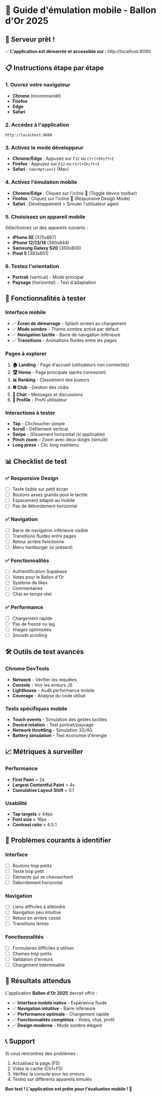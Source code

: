 # 📱 Guide d'émulation mobile - Ballon d'Or 2025

## 🚀 Serveur prêt !
✅ **L'application est démarrée et accessible sur :** http://localhost:8080

## 📋 Instructions étape par étape

### 1. Ouvrez votre navigateur
- **Chrome** (recommandé)
- **Firefox**
- **Edge**
- **Safari**

### 2. Accédez à l'application
```
http://localhost:8080
```

### 3. Activez le mode développeur
- **Chrome/Edge** : Appuyez sur `F12` ou `Ctrl+Shift+I`
- **Firefox** : Appuyez sur `F12` ou `Ctrl+Shift+I`
- **Safari** : `Cmd+Option+I` (Mac)

### 4. Activez l'émulation mobile
- **Chrome/Edge** : Cliquez sur l'icône 📱 (Toggle device toolbar)
- **Firefox** : Cliquez sur l'icône 📱 (Responsive Design Mode)
- **Safari** : Développement > Simuler l'utilisateur agent

### 5. Choisissez un appareil mobile
Sélectionnez un des appareils suivants :
- **iPhone SE** (375x667)
- **iPhone 12/13/14** (390x844)
- **Samsung Galaxy S20** (360x800)
- **Pixel 5** (393x851)

### 6. Testez l'orientation
- **Portrait** (vertical) - Mode principal
- **Paysage** (horizontal) - Test d'adaptation

## 🎯 Fonctionnalités à tester

### Interface mobile
- ✅ **Écran de démarrage** - Splash screen au chargement
- ✅ **Mode sombre** - Thème sombre activé par défaut
- ✅ **Navigation tactile** - Barre de navigation inférieure
- ✅ **Transitions** - Animations fluides entre les pages

### Pages à explorer
1. **🏠 Landing** - Page d'accueil (utilisateurs non connectés)
2. **🏆 Home** - Page principale (après connexion)
3. **📊 Ranking** - Classement des joueurs
4. **⚽ Club** - Gestion des clubs
5. **💬 Chat** - Messages et discussions
6. **👤 Profile** - Profil utilisateur

### Interactions à tester
- **Tap** - Clic/toucher simple
- **Scroll** - Défilement vertical
- **Swipe** - Glissement horizontal (si applicable)
- **Pinch zoom** - Zoom avec deux doigts (simulé)
- **Long press** - Clic long maintenu

## 📊 Checklist de test

### ✅ Responsive Design
- [ ] Texte lisible sur petit écran
- [ ] Boutons assez grands pour le tactile
- [ ] Espacement adapté au mobile
- [ ] Pas de débordement horizontal

### ✅ Navigation
- [ ] Barre de navigation inférieure visible
- [ ] Transitions fluides entre pages
- [ ] Retour arrière fonctionne
- [ ] Menu hamburger (si présent)

### ✅ Fonctionnalités
- [ ] Authentification Supabase
- [ ] Votes pour le Ballon d'Or
- [ ] Système de likes
- [ ] Commentaires
- [ ] Chat en temps réel

### ✅ Performance
- [ ] Chargement rapide
- [ ] Pas de freeze ou lag
- [ ] Images optimisées
- [ ] Smooth scrolling

## 🛠️ Outils de test avancés

### Chrome DevTools
- **Network** - Vérifier les requêtes
- **Console** - Voir les erreurs JS
- **Lighthouse** - Audit performance mobile
- **Coverage** - Analyse du code utilisé

### Tests spécifiques mobile
- **Touch events** - Simulation des gestes tactiles
- **Device rotation** - Test portrait/paysage
- **Network throttling** - Simulation 3G/4G
- **Battery simulation** - Test économie d'énergie

## 📈 Métriques à surveiller

### Performance
- **First Paint** < 2s
- **Largest Contentful Paint** < 4s
- **Cumulative Layout Shift** < 0.1

### Usabilité
- **Tap targets** ≥ 44px
- **Font size** ≥ 16px
- **Contrast ratio** ≥ 4.5:1

## 🐛 Problèmes courants à identifier

### Interface
- [ ] Boutons trop petits
- [ ] Texte trop petit
- [ ] Éléments qui se chevauchent
- [ ] Débordement horizontal

### Navigation
- [ ] Liens difficiles à atteindre
- [ ] Navigation peu intuitive
- [ ] Retour en arrière cassé
- [ ] Transitions lentes

### Fonctionnalités
- [ ] Formulaires difficiles à utiliser
- [ ] Champs trop petits
- [ ] Validation d'erreurs
- [ ] Chargement interminable

## 🎉 Résultats attendus

L'application **Ballon d'Or 2025** devrait offrir :
- ✅ **Interface mobile native** - Expérience fluide
- ✅ **Navigation intuitive** - Barre inférieure
- ✅ **Performance optimale** - Chargement rapide
- ✅ **Fonctionnalités complètes** - Votes, chat, profil
- ✅ **Design moderne** - Mode sombre élégant

## 📞 Support

Si vous rencontrez des problèmes :
1. Actualisez la page (F5)
2. Videz le cache (Ctrl+F5)
3. Vérifiez la console pour les erreurs
4. Testez sur différents appareils simulés

**Bon test ! L'application est prête pour l'évaluation mobile ! 🚀**